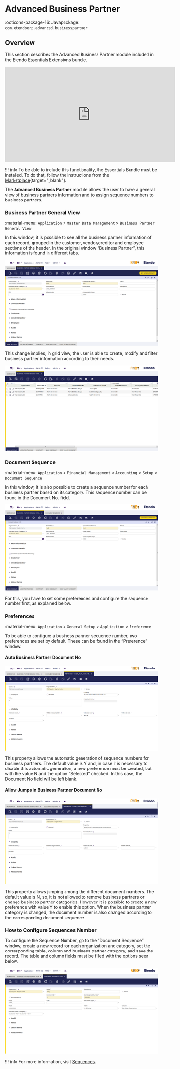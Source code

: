 # Advanced Business Partner
:octicons-package-16: Javapackage: `com.etendoerp.advanced.businesspartner` 

## Overview
This section describes the Advanced Business Partner module included in the Etendo Essentials Extensions bundle.

<iframe width="560" height="315" src="https://www.youtube.com/embed/sRvQCM8xZE0" title="YouTube video player" frameborder="0" allow="accelerometer; autoplay; clipboard-write; encrypted-media; gyroscope; picture-in-picture; web-share" allowfullscreen></iframe>

!!! info
    To be able to include this functionality, the Essentials Bundle must be installed. To do that, follow the instructions from the [Marketplace](https://marketplace.etendo.cloud/#/product-details?module=39AC2D9F72124AC7A1D0A3D005293C9E){target="\_blank"}.

The **Advanced Business Partner** module allows the user to have a general view of business partners information and to assign sequence numbers to business partners.

### Business Partner General View

:material-menu: `Application` > `Master Data Management` > `Business Partner General View`

In this window, it is possible to see all the business partner information of each record, grouped in the customer, vendor/creditor and employee sections of the header. In the original window “Business Partner”, this information is found in different tabs.

![image_3.png](../../../../../assets/legacy/image_3.png)

This change implies, in grid view, the user is able to create, modify and filter business partner information according to their needs.

![image_4.png](../../../../../assets/legacy/image_4.png)

### Document Sequence

:material-menu: `Application` > `Financial Management` > `Accounting` > `Setup` > `Document Sequence`

In this window, it is also possible to create a sequence number for each business partner based on its category. This sequence number can be found in the Document No. field.

![image_5.png](../../../../../assets/legacy/image_5.png)

For this, you have to set some preferences and configure the sequence number first, as explained below.

### Preferences

:material-menu: `Application` > `General Setup` > `Application` > `Preference`

To be able to configure a business partner sequence number, two preferences are set by default. These can be found in the “Preference” window.

#### Auto Business Partner Document No

![image_6.png](../../../../../assets/legacy/image_6.png)

This property allows the automatic generation of sequence numbers for business partners. The default value is Y and, in case it is necessary to disable this automatic generation, a new preference must be created, but with the value N and the option “Selected” checked. In this case, the Document No field will be left blank.

#### Allow Jumps in Business Partner Document No

![image_1.png](../../../../../assets/legacy/image_1.png)

This property allows jumping among the different document numbers. The default value is N, so, it is not allowed to remove business partners or change business partner categories. However, it is possible to create a new preference with value Y to enable this option. When the business partner category is changed, the document number is also changed according to the corresponding document sequence.

### How to Configure Sequences Number

To configure the Sequence Number, go to the “Document Sequence” window, create a new record for each organization and category, set the corresponding table, column and business partner category, and save the record. The table and column fields must be filled with the options seen below.

![image_2.png](../../../../../assets/legacy/image_2.png)

!!! info
    For more information, visit [Sequences](../../../../../developer-guide/etendo-classic/how-to-guides/how-to-use-advanced-sequences.md).